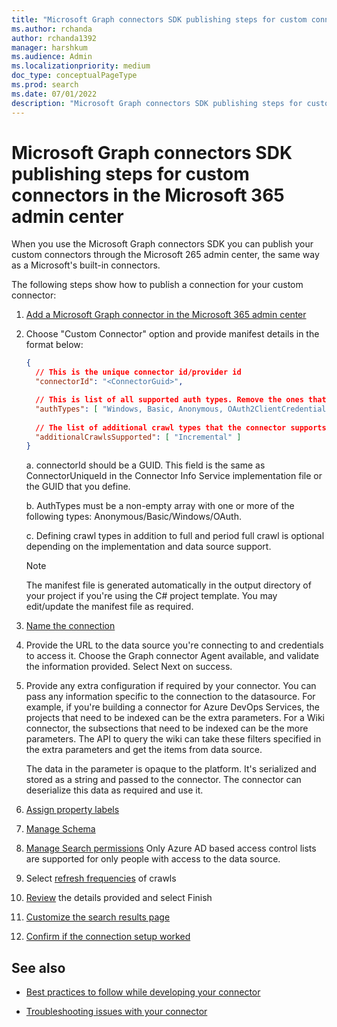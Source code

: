 ```yaml
---
title: "Microsoft Graph connectors SDK publishing steps for custom connectors in the Microsoft 365 admin center"
ms.author: rchanda
author: rchanda1392
manager: harshkum
ms.audience: Admin
ms.localizationpriority: medium
doc_type: conceptualPageType
ms.prod: search
ms.date: 07/01/2022
description: "Microsoft Graph connectors SDK publishing steps for custom connectors in the Microsoft 365 admin center"
---
```


# Microsoft Graph connectors SDK publishing steps for custom connectors in the Microsoft 365 admin center

When you use the Microsoft Graph connectors SDK you can publish your custom connectors through the Microsoft 265 admin center, the same way as a Microsoft's built-in connectors.

The following steps show how to publish a connection for your custom connector:

1. [Add a Microsoft Graph connector in the Microsoft 365 admin center](/microsoftsearch/configure-connector#step-1-add-a-microsoft-graph-connector-in-the-microsoft-365-admin-center)

2. Choose "Custom Connector" option and provide manifest details in the format below:

    ```json
    {
      // This is the unique connector id/provider id
      "connectorId": "<ConnectorGuid>",
    
      // This is list of all supported auth types. Remove the ones that the connector does not support.
      "authTypes": [ "Windows, Basic, Anonymous, OAuth2ClientCredentials" ],
      
      // The list of additional crawl types that the connector supports in addition to full and periodic full crawl. This is an optional field.
      "additionalCrawlsSupported": [ "Incremental" ]
    }

    ```

    a. connectorId should be a GUID. This field is the same as ConnectorUniqueId in the Connector Info Service implementation file or the GUID that you define.

    b. AuthTypes must be a non-empty array with one or more of the following types: Anonymous/Basic/Windows/OAuth.

    c. Defining crawl types in addition to full and period full crawl is optional depending on the implementation and data source support.

    >[!Note]
    > The manifest file is generated automatically in the output directory of your project if you're using the C# project template. You may edit/update the manifest file as required.

3. [Name the connection](/microsoftsearch/configure-connector#step-2-name-the-connection)

4. Provide the URL to the data source you're connecting to and credentials to access it. Choose the Graph connector Agent available, and validate the information provided. Select Next on success.

5. Provide any extra configuration if required by your connector. You can pass any information specific to the connection to the datasource. For example, if you're building a connector for Azure DevOps Services, the projects that need to be indexed can be the extra parameters. For a Wiki connector, the subsections that need to be indexed can be the more parameters. The API to query the wiki can take these filters specified in the extra parameters and get the items from data source.

    The data in the parameter is opaque to the platform. It's serialized and stored as a string and passed to the connector. The connector can deserialize this data as required and use it.

6. [Assign property labels](/microsoftsearch/configure-connector#step-6-assign-property-labels)

7. [Manage Schema](/microsoftsearch/configure-connector#step-7-manage-schema)

8. [Manage Search permissions](/microsoftsearch/configure-connector#step-5-manage-search-permissions) Only Azure AD based access control lists are supported for only people with access to the data source.

9. Select [refresh frequencies](/microsoftsearch/configure-connector#step-8-refresh-settings) of crawls

10. [Review](/microsoftsearch/configure-connector#step-9-review-connection) the details provided and select Finish

11. [Customize the search results page](/microsoftsearch/configure-connector#step-10-customize-the-search-results-page)

12. [Confirm if the connection setup worked](/microsoftsearch/configure-connector#step-11-confirm-if-the-connection-setup-worked)

## See also

* [Best practices to follow while developing your connector](/concepts/custom-connector-sdk-best-practices)

* [Troubleshooting issues with your connector](/concepts/custom-connector-sdk-troubleshooting)
